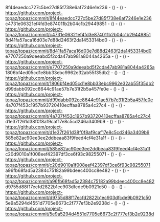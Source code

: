 8f44eaedcc727c5be27d85f738e6af7246e1e236 -  () -  () - https://github.com/project-topaz/topaz/commit/8f44eaedcc727c5be27d85f738e6af7246e1e236
c4731e06321ef4fd3e874011b2b04c1b29449851 -  () -  () - https://github.com/project-topaz/topaz/commit/c4731e06321ef4fd3e874011b2b04c1b29449851
8d41fa57aca16d03e7d88d2463f2da1453314bd0 -  () -  () - https://github.com/project-topaz/topaz/commit/8d41fa57aca16d03e7d88d2463f2da1453314bd0
e7707250a9deeabd5f2cda47ab981a8044a4265a -  () -  () - https://github.com/project-topaz/topaz/commit/e7707250a9deeabd5f2cda47ab981a8044a4265a
1806bf4ed05cd1e8bb33ebc9962e32ab55f35db2 -  () -  () - https://github.com/project-topaz/topaz/commit/1806bf4ed05cd1e8bb33ebc9962e32ab55f35db2
d99dabb092cc8644c91ae57b7e31f2b5a457fe0e -  () -  () - https://github.com/project-topaz/topaz/commit/d99dabb092cc8644c91ae57b7e31f2b5a457fe0e
4a707f453c1957b93720410ecffaa8785a4c27c4 -  () -  () - https://github.com/project-topaz/topaz/commit/4a707f453c1957b93720410ecffaa8785a4c27c4
d1e37f261d38f0f8af9caf17e8c5cd246a3409b9 -  () -  () - https://github.com/project-topaz/topaz/commit/d1e37f261d38f0f8af9caf17e8c5cd246a3409b9
585e82ac90ee3ee2ddbeaa83f9feed4cf4e31a1f -  () -  () - https://github.com/project-topaz/topaz/commit/585e82ac90ee3ee2ddbeaa83f9feed4cf4e31a1f
c20d9010a1f008eef42397df3ce6f93c98255071 -  () -  () - https://github.com/project-topaz/topaz/commit/c20d9010a1f008eef42397df3ce6f93c98255071
a96fb68fad5a2384c75182a99bdeec400cc8e482 -  () -  () - https://github.com/project-topaz/topaz/commit/a96fb68fad5a2384c75182a99bdeec400cc8e482
d9755d88f17ecfd2822b1ec903dfcde9b0921c50 -  () -  () - https://github.com/project-topaz/topaz/commit/d9755d88f17ecfd2822b1ec903dfcde9b0921c50
5e9a5294d4551d7705e6673c2f777ef3b2e9238d -  () -  () - https://github.com/project-topaz/topaz/commit/5e9a5294d4551d7705e6673c2f777ef3b2e9238d
